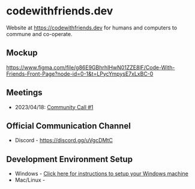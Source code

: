 # codewithfriends.dev
Website at https://codewithfriends.dev for humans and computers to commune and co-operate.

## Mockup
https://www.figma.com/file/g86E9GBhrhIHwN01ZZE8lF/Code-With-Friends-Front-Page?node-id=0-1&t=LPycYmpysE7xLxBC-0

## Meetings

* 2023/04/18: [Community Call #1](meetings/2023-04-18:%20Community%20Call.md)

## Official Communication Channel

* Discord - https://discord.gg/uVgcDMtC

## Development Environment Setup

* Windows - [Click here for instructions to setup your Windows machine](https://github.com/DetroitCodeWithFriends/codewithfriends.dev/blob/main/setup-windows.md)
* Mac/Linux - 
